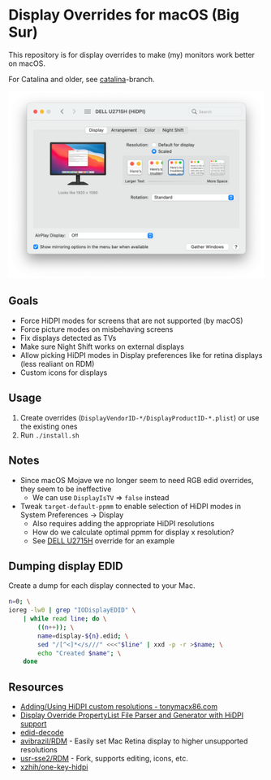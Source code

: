 # Display Overrides for macOS (Big Sur)

This repository is for display overrides to make (my) monitors work better on macOS.

For Catalina and older, see [catalina](./tree/catalina)-branch.

<img src="./resources/Screen Shot 2021-04-10 at 14.47.09.png">

## Goals

- Force HiDPI modes for screens that are not supported (by macOS)
- Force picture modes on misbehaving screens
- Fix displays detected as TVs
- Make sure Night Shift works on external displays
- Allow picking HiDPI modes in Display preferences like for retina displays (less realiant on RDM)
- Custom icons for displays

## Usage

1. Create overrides (`DisplayVendorID-*/DisplayProductID-*.plist`) or use the existing ones
2. Run `./install.sh`

## Notes

- Since macOS Mojave we no longer seem to need RGB edid overrides, they seem to be ineffective
  - We can use `DisplayIsTV` => `false` instead
- Tweak `target-default-ppmm` to enable selection of HiDPI modes in System Preferences -> Display
  - Also requires adding the appropriate HiDPI resolutions
  - How do we calculate optimal ppmm for display x resolution?
  - See [DELL U2715H](./DisplayVendorID-10ac/DisplayProductID-d066.plist) override for an example

## Dumping display EDID

Create a dump for each display connected to your Mac.

```bash
n=0; \
ioreg -lw0 | grep "IODisplayEDID" \
    | while read line; do \
        ((n++)); \
        name=display-${n}.edid; \
        sed "/[^<]*</s///" <<<"$line" | xxd -p -r >$name; \
        echo "Created $name"; \
    done
```

## Resources

- [Adding/Using HiDPI custom resolutions - tonymacx86.com](https://www.tonymacx86.com/threads/adding-using-hidpi-custom-resolutions.133254/)
- [Display Override PropertyList File Parser and Generator with HiDPI support](https://comsysto.github.io/Display-Override-PropertyList-File-Parser-and-Generator-with-HiDPI-Support-For-Scaled-Resolutions/)
- [edid-decode](https://git.linuxtv.org/edid-decode.git/)
- [avibrazil/RDM](https://github.com/avibrazil/RDM) - Easily set Mac Retina display to higher unsupported resolutions
- [usr-sse2/RDM](https://github.com/usr-sse2/RDM) - Fork, supports editing, icons, etc.
- [xzhih/one-key-hidpi](https://github.com/xzhih/one-key-hidpi)
